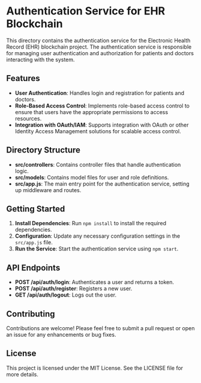 # Authentication Service for EHR Blockchain

This directory contains the authentication service for the Electronic Health Record (EHR) blockchain project. The authentication service is responsible for managing user authentication and authorization for patients and doctors interacting with the system.

## Features

- **User Authentication**: Handles login and registration for patients and doctors.
- **Role-Based Access Control**: Implements role-based access control to ensure that users have the appropriate permissions to access resources.
- **Integration with OAuth/IAM**: Supports integration with OAuth or other Identity Access Management solutions for scalable access control.

## Directory Structure

- **src/controllers**: Contains controller files that handle authentication logic.
- **src/models**: Contains model files for user and role definitions.
- **src/app.js**: The main entry point for the authentication service, setting up middleware and routes.

## Getting Started

1. **Install Dependencies**: Run `npm install` to install the required dependencies.
2. **Configuration**: Update any necessary configuration settings in the `src/app.js` file.
3. **Run the Service**: Start the authentication service using `npm start`.

## API Endpoints

- **POST /api/auth/login**: Authenticates a user and returns a token.
- **POST /api/auth/register**: Registers a new user.
- **GET /api/auth/logout**: Logs out the user.

## Contributing

Contributions are welcome! Please feel free to submit a pull request or open an issue for any enhancements or bug fixes.

## License

This project is licensed under the MIT License. See the LICENSE file for more details.